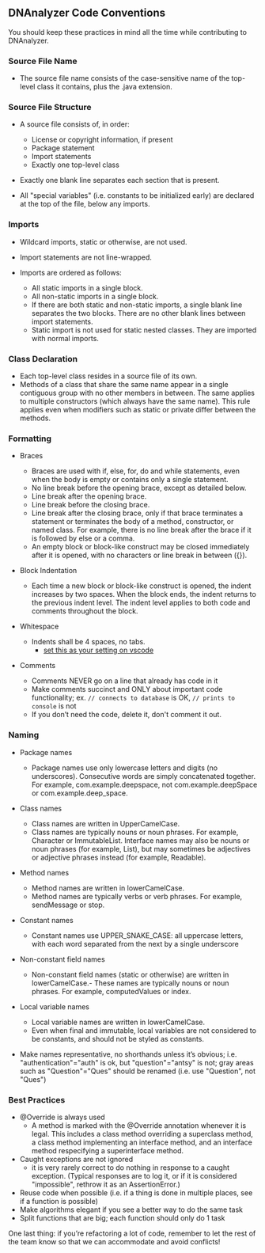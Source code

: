 ## DNAnalyzer Code Conventions

You should keep these practices in mind all the time while contributing to DNAnalyzer.

### Source File Name

- The source file name consists of the case-sensitive name of the top-level class it contains, plus the .java extension.

### Source File Structure

- A source file consists of, in order:

  - License or copyright information, if present
  - Package statement
  - Import statements
  - Exactly one top-level class

- Exactly one blank line separates each section that is present.
- All "special variables" (i.e. constants to be initialized early) are declared at the top of the file, below any imports.

### Imports

- Wildcard imports, static or otherwise, are not used.
- Import statements are not line-wrapped.

- Imports are ordered as follows:

  - All static imports in a single block.
  - All non-static imports in a single block.
  - If there are both static and non-static imports, a single blank line separates the two blocks. There are no other blank lines between import statements.
  - Static import is not used for static nested classes. They are imported with normal imports.

### Class Declaration

- Each top-level class resides in a source file of its own.
- Methods of a class that share the same name appear in a single contiguous group with no other members in between. The same applies to multiple constructors (which always have the same name). This rule applies even when modifiers such as static or private differ between the methods.

### Formatting

- Braces

  - Braces are used with if, else, for, do and while statements, even when the body is empty or contains only a single statement.
  - No line break before the opening brace, except as detailed below.
  - Line break after the opening brace.
  - Line break before the closing brace.
  - Line break after the closing brace, only if that brace terminates a statement or terminates the body of a method, constructor, or named class. For example, there is no line break after the brace if it is followed by else or a comma.
  - An empty block or block-like construct may be closed immediately after it is opened, with no characters or line break in between ({}).

- Block Indentation

  - Each time a new block or block-like construct is opened, the indent increases by two spaces. When the block ends, the indent returns to the previous indent level. The indent level applies to both code and comments throughout the block.

- Whitespace

  - Indents shall be 4 spaces, no tabs.
    - [set this as your setting on vscode](https://stackoverflow.com/a/38556923)

- Comments
  - Comments NEVER go on a line that already has code in it
  - Make comments succinct and ONLY about important code functionality; ex. `// connects to database` is OK, `// prints to console` is not
  - If you don’t need the code, delete it, don't comment it out.

### Naming

- Package names

  - Package names use only lowercase letters and digits (no underscores). Consecutive words are simply concatenated together. For example, com.example.deepspace, not com.example.deepSpace or com.example.deep_space.

- Class names

  - Class names are written in UpperCamelCase.
  - Class names are typically nouns or noun phrases. For example, Character or ImmutableList. Interface names may also be nouns or noun phrases (for example, List), but may sometimes be adjectives or adjective phrases instead (for example, Readable).

- Method names

  - Method names are written in lowerCamelCase.
  - Method names are typically verbs or verb phrases. For example, sendMessage or stop.

- Constant names

  - Constant names use UPPER_SNAKE_CASE: all uppercase letters, with each word separated from the next by a single underscore

- Non-constant field names

  - Non-constant field names (static or otherwise) are written in lowerCamelCase.- These names are typically nouns or noun phrases. For example, computedValues or index.

- Local variable names

  - Local variable names are written in lowerCamelCase.
  - Even when final and immutable, local variables are not considered to be constants, and should not be styled as constants.

- Make names representative, no shorthands unless it’s obvious; i.e. "authentication"="auth" is ok, but "question"="antsy" is not; gray areas such as "Question"="Ques" should be renamed (i.e. use "Question", not "Ques")

### Best Practices

- @Override is always used
  - A method is marked with the @Override annotation whenever it is legal. This includes a class method overriding a superclass method, a class method implementing an interface method, and an interface method respecifying a superinterface method.
- Caught exceptions are not ignored
  - it is very rarely correct to do nothing in response to a caught exception. (Typical responses are to log it, or if it is considered "impossible", rethrow it as an AssertionError.)
- Reuse code when possible (i.e. if a thing is done in multiple places, see if a function is possible)
- Make algorithms elegant if you see a better way to do the same task
- Split functions that are big; each function should only do 1 task

One last thing: if you’re refactoring a lot of code, remember to let the rest of the team know so that we can accommodate and avoid conflicts!
